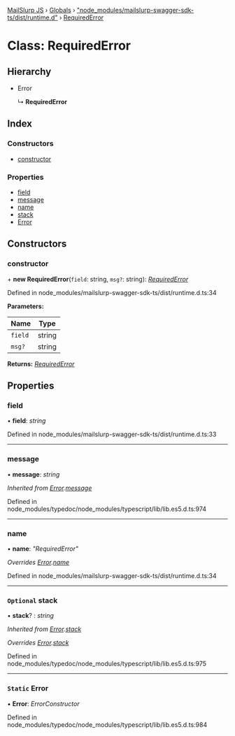 [MailSlurp JS](../README.md) › [Globals](../globals.md) › ["node_modules/mailslurp-swagger-sdk-ts/dist/runtime.d"](../modules/_node_modules_mailslurp_swagger_sdk_ts_dist_runtime_d_.md) › [RequiredError](_node_modules_mailslurp_swagger_sdk_ts_dist_runtime_d_.requirederror.md)

# Class: RequiredError

## Hierarchy

* Error

  ↳ **RequiredError**

## Index

### Constructors

* [constructor](_node_modules_mailslurp_swagger_sdk_ts_dist_runtime_d_.requirederror.md#constructor)

### Properties

* [field](_node_modules_mailslurp_swagger_sdk_ts_dist_runtime_d_.requirederror.md#field)
* [message](_node_modules_mailslurp_swagger_sdk_ts_dist_runtime_d_.requirederror.md#message)
* [name](_node_modules_mailslurp_swagger_sdk_ts_dist_runtime_d_.requirederror.md#name)
* [stack](_node_modules_mailslurp_swagger_sdk_ts_dist_runtime_d_.requirederror.md#optional-stack)
* [Error](_node_modules_mailslurp_swagger_sdk_ts_dist_runtime_d_.requirederror.md#static-error)

## Constructors

###  constructor

\+ **new RequiredError**(`field`: string, `msg?`: string): *[RequiredError](_node_modules_mailslurp_swagger_sdk_ts_dist_runtime_d_.requirederror.md)*

Defined in node_modules/mailslurp-swagger-sdk-ts/dist/runtime.d.ts:34

**Parameters:**

Name | Type |
------ | ------ |
`field` | string |
`msg?` | string |

**Returns:** *[RequiredError](_node_modules_mailslurp_swagger_sdk_ts_dist_runtime_d_.requirederror.md)*

## Properties

###  field

• **field**: *string*

Defined in node_modules/mailslurp-swagger-sdk-ts/dist/runtime.d.ts:33

___

###  message

• **message**: *string*

*Inherited from [Error](../interfaces/_node_modules_typedoc_node_modules_typescript_lib_lib_es5_d_.error.md).[message](../interfaces/_node_modules_typedoc_node_modules_typescript_lib_lib_es5_d_.error.md#message)*

Defined in node_modules/typedoc/node_modules/typescript/lib/lib.es5.d.ts:974

___

###  name

• **name**: *"RequiredError"*

*Overrides [Error](../interfaces/_node_modules_typedoc_node_modules_typescript_lib_lib_es5_d_.error.md).[name](../interfaces/_node_modules_typedoc_node_modules_typescript_lib_lib_es5_d_.error.md#name)*

Defined in node_modules/mailslurp-swagger-sdk-ts/dist/runtime.d.ts:34

___

### `Optional` stack

• **stack**? : *string*

*Inherited from [Error](../interfaces/_node_modules_typedoc_node_modules_typescript_lib_lib_es5_d_.error.md).[stack](../interfaces/_node_modules_typedoc_node_modules_typescript_lib_lib_es5_d_.error.md#optional-stack)*

*Overrides [Error](../interfaces/_node_modules__types_node_globals_d_.error.md).[stack](../interfaces/_node_modules__types_node_globals_d_.error.md#optional-stack)*

Defined in node_modules/typedoc/node_modules/typescript/lib/lib.es5.d.ts:975

___

### `Static` Error

▪ **Error**: *ErrorConstructor*

Defined in node_modules/typedoc/node_modules/typescript/lib/lib.es5.d.ts:984
